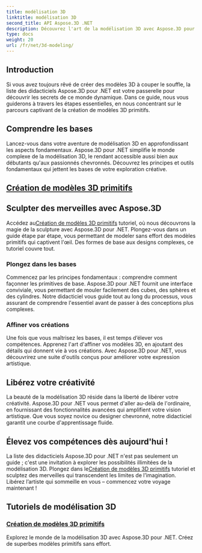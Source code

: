 ```yaml
---
title: modélisation 3D
linktitle: modélisation 3D
second_title: API Aspose.3D .NET
description: Découvrez l'art de la modélisation 3D avec Aspose.3D pour .NET ! Créez facilement des modèles primitifs captivants dans ce didacticiel complet. Libérez votre créativité aujourd’hui.
type: docs
weight: 20
url: /fr/net/3d-modeling/
---
```


## Introduction

Si vous avez toujours rêvé de créer des modèles 3D à couper le souffle, la liste des didacticiels Aspose.3D pour .NET est votre passerelle pour découvrir les secrets de ce monde dynamique. Dans ce guide, nous vous guiderons à travers les étapes essentielles, en nous concentrant sur le parcours captivant de la création de modèles 3D primitifs.

## Comprendre les bases

Lancez-vous dans votre aventure de modélisation 3D en approfondissant les aspects fondamentaux. Aspose.3D pour .NET simplifie le monde complexe de la modélisation 3D, le rendant accessible aussi bien aux débutants qu'aux passionnés chevronnés. Découvrez les principes et outils fondamentaux qui jettent les bases de votre exploration créative.

## [Création de modèles 3D primitifs](./primitive-3d-models/)

## Sculpter des merveilles avec Aspose.3D

 Accédez au[Création de modèles 3D primitifs](./primitive-3d-models/) tutoriel, où nous découvrons la magie de la sculpture avec Aspose.3D pour .NET. Plongez-vous dans un guide étape par étape, vous permettant de modeler sans effort des modèles primitifs qui captivent l'œil. Des formes de base aux designs complexes, ce tutoriel couvre tout.

### Plongez dans les bases

Commencez par les principes fondamentaux : comprendre comment façonner les primitives de base. Aspose.3D pour .NET fournit une interface conviviale, vous permettant de mouler facilement des cubes, des sphères et des cylindres. Notre didacticiel vous guide tout au long du processus, vous assurant de comprendre l'essentiel avant de passer à des conceptions plus complexes.

### Affiner vos créations

Une fois que vous maîtrisez les bases, il est temps d’élever vos compétences. Apprenez l'art d'affiner vos modèles 3D, en ajoutant des détails qui donnent vie à vos créations. Avec Aspose.3D pour .NET, vous découvrirez une suite d'outils conçus pour améliorer votre expression artistique.

## Libérez votre créativité

La beauté de la modélisation 3D réside dans la liberté de libérer votre créativité. Aspose.3D pour .NET vous permet d'aller au-delà de l'ordinaire, en fournissant des fonctionnalités avancées qui amplifient votre vision artistique. Que vous soyez novice ou designer chevronné, notre didacticiel garantit une courbe d'apprentissage fluide.

## Élevez vos compétences dès aujourd'hui !

La liste des didacticiels Aspose.3D pour .NET n'est pas seulement un guide ; c'est une invitation à explorer les possibilités illimitées de la modélisation 3D. Plongez dans le[Création de modèles 3D primitifs](./primitive-3d-models/) tutoriel et sculptez des merveilles qui transcendent les limites de l’imagination. Libérez l’artiste qui sommeille en vous – commencez votre voyage maintenant !
## Tutoriels de modélisation 3D
### [Création de modèles 3D primitifs](./primitive-3d-models/)
Explorez le monde de la modélisation 3D avec Aspose.3D pour .NET. Créez de superbes modèles primitifs sans effort.